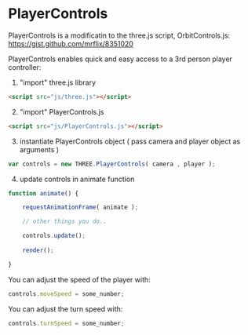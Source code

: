 # PlayerControls
PlayerControls is a modificatin to the three.js script, OrbitControls.js: https://gist.github.com/mrflix/8351020

PlayerControls enables quick and easy access to a 3rd person player controller:

1) "import" three.js library
```html
<script src="js/three.js"></script>
```

2) "import" PlayerControls.js
```html
<script src="js/PlayerControls.js"></script>
```

3) instantiate PlayerControls object ( pass camera and player object as arguments )
```javascript
var controls = new THREE.PlayerControls( camera , player );
```

4) update controls in animate function
```javascript
function animate() {

	requestAnimationFrame( animate );

	// other things you do..

	controls.update();
	
	render();

}
```
You can adjust the speed of the player with:
```javascript
controls.moveSpeed = some_number;
```

You can adjust the turn speed with:
```javascript
controls.turnSpeed = some_number;
```